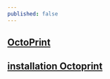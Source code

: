 ```yaml
---
published: false
---
```

## [OctoPrint](http://octoprint.org/)

## [installation Octoprint](http://www.dagomaniack.fr/2017/01/20/installation-doctoprint-pour-une-discoeasy-200/)


